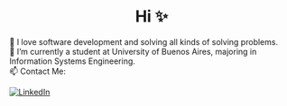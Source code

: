 <div id="header" align="center">
<h1 align="center">Hi ✨</h1>
</div>

🌱 I love software development and solving all kinds of solving problems. <br>
📝 I’m currently a student at University of Buenos Aires, majoring in Information Systems Engineering. <br>
📫 Contact Me:

[![LinkedIn](https://img.shields.io/badge/-LinkedIn-blue?logo=linkedin)](https://www.linkedin.com/in/anadvillalba/)</div>

